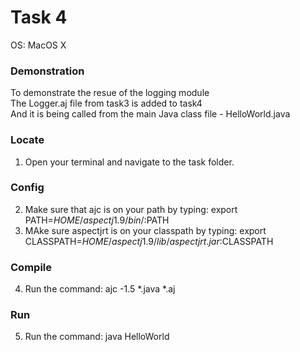 # Task 4
OS: MacOS X

### Demonstration
To demonstrate the resue of the logging module  
The Logger.aj file from task3 is added to task4  
And it is being called from the main Java class file - HelloWorld.java

### Locate
1. Open your terminal and navigate to the task folder.  

### Config
2. Make sure that ajc is on your path by typing: export PATH=$HOME/aspectj1.9/bin/:$PATH  
3. MAke sure aspectjrt is on your classpath by typing: export CLASSPATH=$HOME/aspectj1.9/lib/aspectjrt.jar:$CLASSPATH  

### Compile
4. Run the command: ajc -1.5 \*.java \*.aj

### Run
5. Run the command: java HelloWorld  
